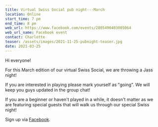 ```yaml
---
title: Virtual Swiss Social pub night---March
location: Online
start_time: 7 pm
end_time: 8 pm
web_url: https://www.facebook.com/events/2805490403005064
web_url_name: Facebook event
contact: Charlotte
teaser: /assets/images/2021-11-25-pubnight-teaser.jpg
date: 2021-03-25
---
```


Hi everyone!

For this March edition of our virtual Swiss Social, we are throwing a Jass
night!

If you are interested in playing please mark yourself as "going". We will keep
you guys updated in the group chat!

If you are a beginner or haven't played in a while, it doesn't matter as we are
featuring special guests that will walk us through our special Swiss night!

Sign up via [Facebook].

[facebook]: <{{ page.web_url }}>

